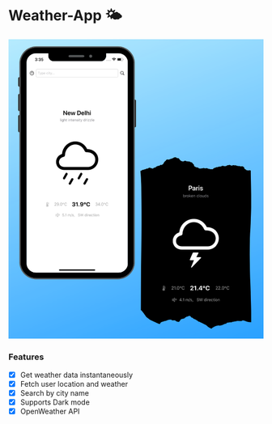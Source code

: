 # Weather-App 🌤

![Screenshot](https://github.com/swamitagupta/Weather-App/blob/master/images/screenshot.png)

### Features
- [x] Get weather data instantaneously
- [x] Fetch user location and weather
- [x] Search by city name
- [x] Supports Dark mode 
- [x] OpenWeather API
